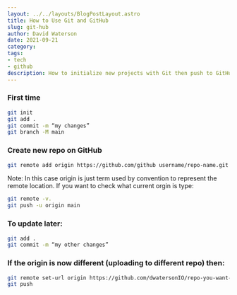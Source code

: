 ```yaml
---
layout: ../../layouts/BlogPostLayout.astro
title: How to Use Git and GitHub
slug: git-hub
author: David Waterson
date: 2021-09-21
category:
tags:
- tech
- github
description: How to initialize new projects with Git then push to GitHub repo.  
---
```


### First time

```bash
git init
git add .
git commit -m “my changes”
git branch -M main
```

### Create new repo on GitHub

```bash
git remote add origin https://github.com/github username/repo-name.git
```

Note: In this case origin is just term used by convention to represent the remote location.
If you want to check what current orgin is type:

```bash
git remote -v.
git push -u origin main
```

### To update later:

```bash
git add .
git commit -m “my other changes”
```

### If the origin is now different (uploading to different repo) then:

```bash
git remote set-url origin https://github.com/dwatersonIO/repo-you-want-name.git
git push
```

<style>


</style>